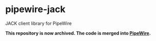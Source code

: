 # pipewire-jack
JACK client library for PipeWire

**This repository is now archived. The code is merged into
[PipeWire](https://gitlab.freedesktop.org/pipewire/pipewire).**
